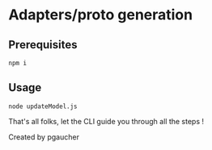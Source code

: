 # Adapters/proto generation

## Prerequisites

```
npm i
```
## Usage
```
node updateModel.js
```
That's all folks, let the CLI guide you through all the steps !

Created by pgaucher